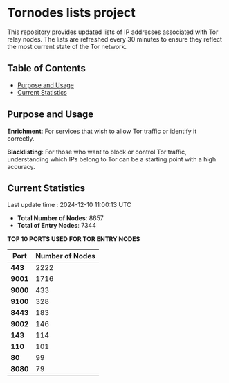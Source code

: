 # Tornodes lists project

This repository provides updated lists of IP addresses associated with Tor relay nodes. The lists are refreshed every 30 minutes to ensure they reflect the most current state of the Tor network.

## Table of Contents

- [Purpose and Usage](#purpose-and-usage)
- [Current Statistics](#current-statistics)


## Purpose and Usage

**Enrichment**: For services that wish to allow Tor traffic or identify it correctly.

**Blacklisting**: For those who want to block or control Tor traffic, understanding which IPs belong to Tor can be a starting point with a high accuracy.

## Current Statistics

Last update time : 2024-12-10 11:00:13 UTC

- **Total Number of Nodes**: 8657
- **Total of Entry Nodes**: 7344

**TOP 10 PORTS USED FOR TOR ENTRY NODES**

| **Port** | **Number of Nodes** |
|------|-----------------|
| **443**   | 2222  |
| **9001**   | 1716  |
| **9000**   | 433  |
| **9100**   | 328  |
| **8443**   | 183  |
| **9002**   | 146  |
| **143**   | 114  |
| **110**   | 101  |
| **80**   | 99  |
| **8080**   | 79  |


